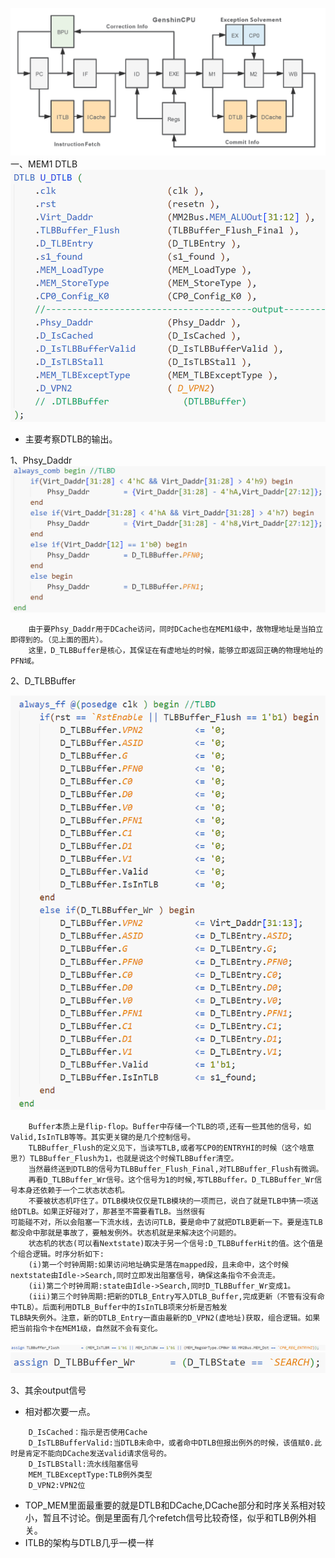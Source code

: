 ![七级流水线结构图.png](图片/七级流水线结构图.png)
一、MEM1 DTLB
![MEM1 DTLB.png](图片/MEM1%20DTLB.png)
- 主要考察DTLB的输出。

1、Phsy_Daddr
![Phsy_Daddr.png](图片/Phsy_Daddr.png)
```
    由于要Phsy_Daddr用于DCache访问，同时DCache也在MEM1级中，故物理地址是当拍立即得到的。（见上面的图片）。
    这里，D_TLBBuffer是核心，其保证在有虚地址的时候，能够立即返回正确的物理地址的PFN域。
```


2、D_TLBBuffer

![D_TLBBuffer.png](图片/D_TLBBuffer.png)
```
    Buffer本质上是flip-flop。Buffer中存储一个TLB的项,还有一些其他的信号，如Valid,IsInTLB等等。其实更关键的是几个控制信号。
    TLBBuffer_Flush的定义见下，当读写TLB,或者写CP0的ENTRYHI的时候（这个啥意思?）TLBBuffer_Flush为1，也就是说这个时候TLBBuffer清空。
    当然最终送到DTLB的信号为TLBBuffer_Flush_Final,对TLBBuffer_Flush有微调。
    再看D_TLBBuffer_Wr信号。这个信号为1的时候,写TLBBuffer。D_TLBBuffer_Wr信号本身还依赖于一个二状态状态机。
    不要被状态机吓住了。DTLB模块仅仅是TLB模块的一项而已，说白了就是TLB中猜一项送给DTLB。如果正好碰对了，那甚至不需要看TLB。当然很有
可能碰不对，所以会阻塞一下流水线，去访问TLB，要是命中了就把DTLB更新一下。要是连TLB都没命中那就是事故了，要触发例外。状态机就是来解决这个问题的。
    状态机的状态(可以看Nextstate)取决于另一个信号:D_TLBBufferHit的值。这个值是个组合逻辑。时序分析如下:
    (i)第一个时钟周期:如果访问地址确实是落在mapped段，且未命中，这个时候nextstate由Idle->Search,同时立即发出阻塞信号，确保这条指令不会流走。
    (ii)第二个时钟周期:state由Idle->Search,同时D_TLBBuffer_Wr变成1。
    (iii)第三个时钟周期:把新的DTLB_Entry写入DTLB_Buffer,完成更新（不管有没有命中TLB）。后面利用DTLB_Buffer中的IsInTLB项来分析是否触发
TLB缺失例外。注意，新的DTLB_Entry一直由最新的D_VPN2(虚地址)获取，组合逻辑。如果把当前指令卡在MEM1级，自然就不会有变化。
```
![TLBBuffer_Flush.png](图片/TLBBuffer_Flush.png)
![D_TLBBuffer_Wr.png](图片/D_TLBBuffer_Wr.png)

3、其余output信号

- 相对都次要一点。
```
    D_IsCached：指示是否使用Cache
    D_IsTLBBufferValid:当DTLB未命中，或者命中DTLB但报出例外的时候，该值赋0.此时是肯定不能向DCache发送valid请求信号的。
    D_IsTLBStall:流水线阻塞信号
    MEM_TLBExceptType:TLB例外类型
    D_VPN2:VPN2位
```

- TOP_MEM里面最重要的就是DTLB和DCache,DCache部分和时序关系相对较小，暂且不讨论。倒是里面有几个refetch信号比较奇怪，似乎和TLB例外相关。
- ITLB的架构与DTLB几乎一模一样

